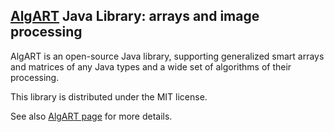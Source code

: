 ## [AlgART](https://algart.net) Java Library: arrays and image processing

AlgART is an open-source Java library,
supporting generalized smart arrays and matrices of any Java types
and a wide set of algorithms of their processing.

This library is distributed under the MIT license.

See also [AlgART page]( https://algart.net/java/AlgART/) for more details.
